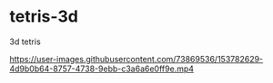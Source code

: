 # tetris-3d
3d tetris

https://user-images.githubusercontent.com/73869536/153782629-4d9b0b64-8757-4738-9ebb-c3a6a6e0ff9e.mp4
